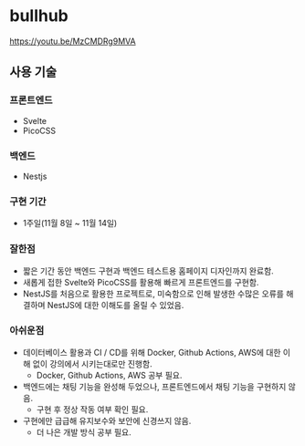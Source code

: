 # bullhub

https://youtu.be/MzCMDRg9MVA

## 사용 기술

### 프론트엔드

- Svelte
- PicoCSS

### 백엔드

- Nestjs

### 구현 기간

- 1주일(11월 8일 ~ 11월 14일)

### 잘한점

- 짧은 기간 동안 백엔드 구현과 백엔드 테스트용 홈페이지 디자인까지 완료함.
- 새롭게 접한 Svelte와 PicoCSS를 활용해 빠르게 프론트엔드를 구현함.
- NestJS를 처음으로 활용한 프로젝트로, 미숙함으로 인해 발생한 수많은 오류를 해결하며 NestJS에 대한 이해도를 올릴 수 있었음.

### 아쉬운점

- 데이터베이스 활용과 CI / CD를 위해 Docker, Github Actions, AWS에 대한 이해 없이 강의에서 시키는대로만 진행함.
  - Docker, Github Actions, AWS 공부 필요.
- 백엔드에는 채팅 기능을 완성해 두었으나, 프론트엔드에서 채팅 기능을 구현하지 않음.
  - 구현 후 정상 작동 여부 확인 필요.
- 구현에만 급급해 유지보수와 보안에 신경쓰지 않음.
  - 더 나은 개발 방식 공부 필요.
